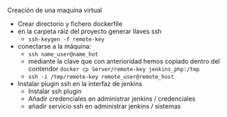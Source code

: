 Creación de una maquina virtual

- Crear directorio y fichero dockerfile
- en la carpeta ráiz del proyecto generar llaves ssh
  - `ssh-keygen -f remote-key`
- conectarse a la máquina:
  - `ssh name_user@name_hot`
  - mediante la clave que con anterioridad hemos copiado dentro del contendor `docker cp Server/remote-key jenkins_php:/tmp `
  - `ssh -i /tmp/remote-key remote_user@remote_host`
- Instalar plugin ssh en la interfaz de jenkins
  - Instalar ssh plugin
  - Añadir credenciales en administrar jenkins / credenciales
  - añadir servicio ssh en administrar jenkins / sistemas

